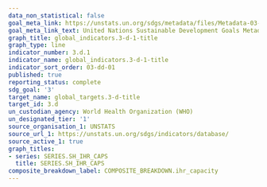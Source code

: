 ```yaml
---
data_non_statistical: false
goal_meta_link: https://unstats.un.org/sdgs/metadata/files/Metadata-03-0D-01.pdf
goal_meta_link_text: United Nations Sustainable Development Goals Metadata (pdf 865kB)
graph_title: global_indicators.3-d-1-title
graph_type: line
indicator_number: 3.d.1
indicator_name: global_indicators.3-d-1-title
indicator_sort_order: 03-dd-01
published: true
reporting_status: complete
sdg_goal: '3'
target_name: global_targets.3-d-title
target_id: 3.d
un_custodian_agency: World Health Organization (WHO)
un_designated_tier: '1'
source_organisation_1: UNSTATS
source_url_1: https://unstats.un.org/sdgs/indicators/database/
source_active_1: true
graph_titles:
- series: SERIES.SH_IHR_CAPS
  title: SERIES.SH_IHR_CAPS
composite_breakdown_label: COMPOSITE_BREAKDOWN.ihr_capacity
---
```


